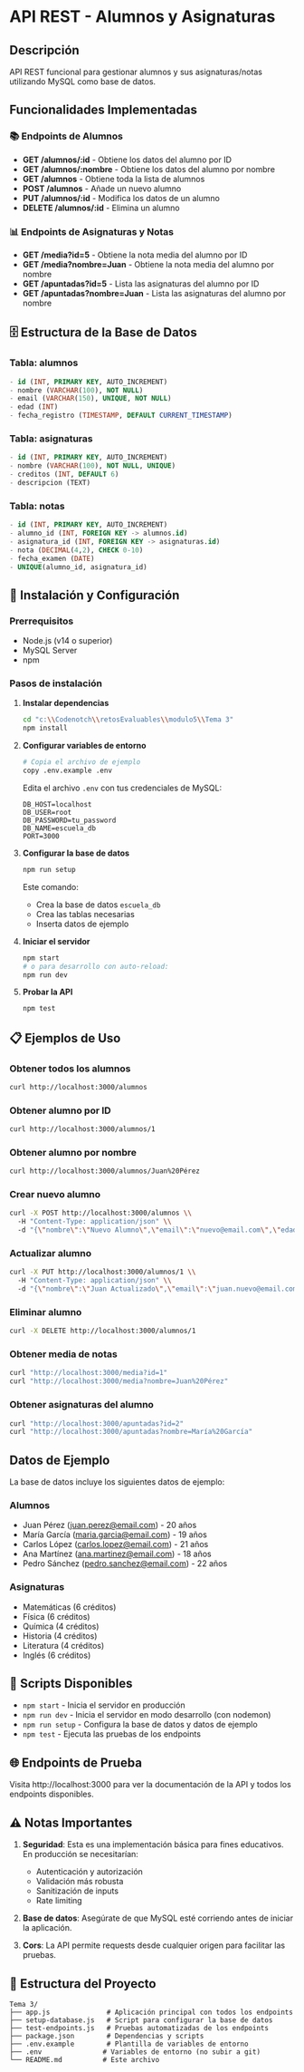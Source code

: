 # API REST - Alumnos y Asignaturas

## Descripción
API REST funcional para gestionar alumnos y sus asignaturas/notas utilizando MySQL como base de datos.

## Funcionalidades Implementadas

### 📚 Endpoints de Alumnos
- **GET /alumnos/:id** - Obtiene los datos del alumno por ID
- **GET /alumnos/:nombre** - Obtiene los datos del alumno por nombre  
- **GET /alumnos** - Obtiene toda la lista de alumnos
- **POST /alumnos** - Añade un nuevo alumno
- **PUT /alumnos/:id** - Modifica los datos de un alumno
- **DELETE /alumnos/:id** - Elimina un alumno

### 📊 Endpoints de Asignaturas y Notas
- **GET /media?id=5** - Obtiene la nota media del alumno por ID
- **GET /media?nombre=Juan** - Obtiene la nota media del alumno por nombre
- **GET /apuntadas?id=5** - Lista las asignaturas del alumno por ID
- **GET /apuntadas?nombre=Juan** - Lista las asignaturas del alumno por nombre

## 🗄️ Estructura de la Base de Datos

### Tabla: alumnos
```sql
- id (INT, PRIMARY KEY, AUTO_INCREMENT)
- nombre (VARCHAR(100), NOT NULL)
- email (VARCHAR(150), UNIQUE, NOT NULL)
- edad (INT)
- fecha_registro (TIMESTAMP, DEFAULT CURRENT_TIMESTAMP)
```

### Tabla: asignaturas
```sql
- id (INT, PRIMARY KEY, AUTO_INCREMENT)
- nombre (VARCHAR(100), NOT NULL, UNIQUE)
- creditos (INT, DEFAULT 6)
- descripcion (TEXT)
```

### Tabla: notas
```sql
- id (INT, PRIMARY KEY, AUTO_INCREMENT)
- alumno_id (INT, FOREIGN KEY -> alumnos.id)
- asignatura_id (INT, FOREIGN KEY -> asignaturas.id)
- nota (DECIMAL(4,2), CHECK 0-10)
- fecha_examen (DATE)
- UNIQUE(alumno_id, asignatura_id)
```

## 🚀 Instalación y Configuración

### Prerrequisitos
- Node.js (v14 o superior)
- MySQL Server
- npm

### Pasos de instalación

1. **Instalar dependencias**
   ```bash
   cd "c:\\Codenotch\\retosEvaluables\\modulo5\\Tema 3"
   npm install
   ```

2. **Configurar variables de entorno**
   ```bash
   # Copia el archivo de ejemplo
   copy .env.example .env
   ```
   
   Edita el archivo `.env` con tus credenciales de MySQL:
   ```
   DB_HOST=localhost
   DB_USER=root
   DB_PASSWORD=tu_password
   DB_NAME=escuela_db
   PORT=3000
   ```

3. **Configurar la base de datos**
   ```bash
   npm run setup
   ```
   
   Este comando:
   - Crea la base de datos `escuela_db`
   - Crea las tablas necesarias
   - Inserta datos de ejemplo

4. **Iniciar el servidor**
   ```bash
   npm start
   # o para desarrollo con auto-reload:
   npm run dev
   ```

5. **Probar la API**
   ```bash
   npm test
   ```

## 📋 Ejemplos de Uso

### Obtener todos los alumnos
```bash
curl http://localhost:3000/alumnos
```

### Obtener alumno por ID
```bash
curl http://localhost:3000/alumnos/1
```

### Obtener alumno por nombre
```bash
curl http://localhost:3000/alumnos/Juan%20Pérez
```

### Crear nuevo alumno
```bash
curl -X POST http://localhost:3000/alumnos \\
  -H "Content-Type: application/json" \\
  -d "{\"nombre\":\"Nuevo Alumno\",\"email\":\"nuevo@email.com\",\"edad\":20}"
```

### Actualizar alumno
```bash
curl -X PUT http://localhost:3000/alumnos/1 \\
  -H "Content-Type: application/json" \\
  -d "{\"nombre\":\"Juan Actualizado\",\"email\":\"juan.nuevo@email.com\",\"edad\":21}"
```

### Eliminar alumno
```bash
curl -X DELETE http://localhost:3000/alumnos/1
```

### Obtener media de notas
```bash
curl "http://localhost:3000/media?id=1"
curl "http://localhost:3000/media?nombre=Juan%20Pérez"
```

### Obtener asignaturas del alumno
```bash
curl "http://localhost:3000/apuntadas?id=2"
curl "http://localhost:3000/apuntadas?nombre=María%20García"
```

## Datos de Ejemplo

La base de datos incluye los siguientes datos de ejemplo:

### Alumnos
- Juan Pérez (juan.perez@email.com) - 20 años
- María García (maria.garcia@email.com) - 19 años  
- Carlos López (carlos.lopez@email.com) - 21 años
- Ana Martínez (ana.martinez@email.com) - 18 años
- Pedro Sánchez (pedro.sanchez@email.com) - 22 años

### Asignaturas
- Matemáticas (6 créditos)
- Física (6 créditos)
- Química (4 créditos)
- Historia (4 créditos)
- Literatura (4 créditos)
- Inglés (6 créditos)

## 🔧 Scripts Disponibles

- `npm start` - Inicia el servidor en producción
- `npm run dev` - Inicia el servidor en modo desarrollo (con nodemon)
- `npm run setup` - Configura la base de datos y datos de ejemplo
- `npm test` - Ejecuta las pruebas de los endpoints

## 🌐 Endpoints de Prueba

Visita http://localhost:3000 para ver la documentación de la API y todos los endpoints disponibles.

## ⚠️ Notas Importantes

1. **Seguridad**: Esta es una implementación básica para fines educativos. En producción se necesitarían:
   - Autenticación y autorización
   - Validación más robusta
   - Sanitización de inputs
   - Rate limiting

2. **Base de datos**: Asegúrate de que MySQL esté corriendo antes de iniciar la aplicación.

3. **Cors**: La API permite requests desde cualquier origen para facilitar las pruebas.

## 📝 Estructura del Proyecto

```
Tema 3/
├── app.js              # Aplicación principal con todos los endpoints
├── setup-database.js   # Script para configurar la base de datos
├── test-endpoints.js   # Pruebas automatizadas de los endpoints
├── package.json        # Dependencias y scripts
├── .env.example        # Plantilla de variables de entorno
├── .env               # Variables de entorno (no subir a git)
└── README.md          # Este archivo
```